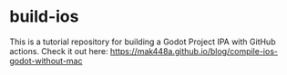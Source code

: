 # build-ios
This is a tutorial repository for building a Godot Project IPA with GitHub actions. Check it out here: https://mak448a.github.io/blog/compile-ios-godot-without-mac
